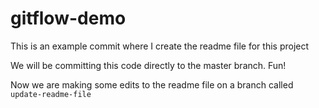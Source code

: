 # gitflow-demo

This is an example commit where I create the readme file for this project

We will be committing this code directly to the master branch. 
Fun!

Now we are making some edits to the readme file on a branch called `update-readme-file` 
